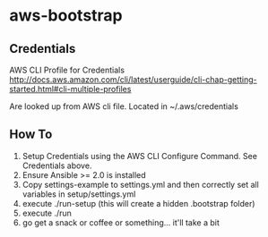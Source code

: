 # aws-bootstrap

## Credentials

AWS CLI Profile for Credentials
http://docs.aws.amazon.com/cli/latest/userguide/cli-chap-getting-started.html#cli-multiple-profiles

Are looked up from AWS cli file. Located in ~/.aws/credentials 

## How To

1. Setup Credentials using the AWS CLI Configure Command. See Credentials above.
2. Ensure Ansible >= 2.0 is installed
3. Copy settings-example to settings.yml and then correctly set all variables in setup/settings.yml
4. execute ./run-setup (this will create a hidden .bootstrap folder)
5. execute ./run
6. go get a snack or coffee or something... it'll take a bit
